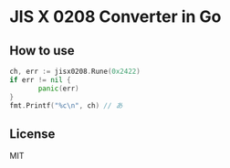 # JIS X 0208 Converter in Go

## How to use

```go
ch, err := jisx0208.Rune(0x2422)
if err != nil {
       panic(err)
}
fmt.Printf("%c\n", ch) // あ
```

## License

MIT
